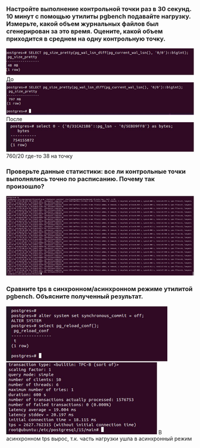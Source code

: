 ### Настройте выполнение контрольной точки раз в 30 секунд. 10 минут c помощью утилиты pgbench подавайте нагрузку. Измерьте, какой объем журнальных файлов был сгенерирован за это время. Оцените, какой объем приходится в среднем на одну контрольную точку.
![img.png](img.png) До
![img_1.png](img_1.png) После
![img_2.png](img_2.png) 760/20 где-то 38 на точку
### Проверьте данные статистики: все ли контрольные точки выполнялись точно по расписанию. Почему так произошло?
![img_3.png](img_3.png)
### Сравните tps в синхронном/асинхронном режиме утилитой pgbench. Объясните полученный результат.
![img_4.png](img_4.png)
![img_5.png](img_5.png)
В асинхронном tps вырос, т.к. часть нагрузки ушла в асинхронный режим
